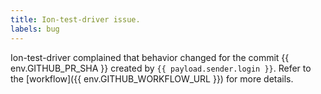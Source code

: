 ```yaml
---
title: Ion-test-driver issue.
labels: bug
---
```

Ion-test-driver complained that behavior changed for the commit {{ env.GITHUB_PR_SHA }} created by `{{ payload.sender.login }}`.
Refer to the [workflow]({{ env.GITHUB_WORKFLOW_URL }}) for more details. 
